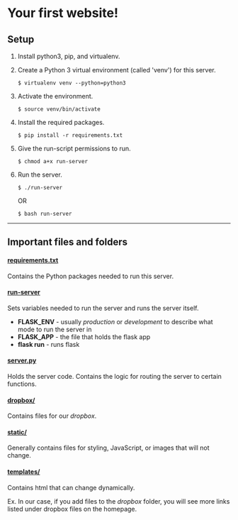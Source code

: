 # Your first website!

## Setup

1. Install python3, pip, and virtualenv.
2. Create a Python 3 virtual environment (called 'venv') for this server.
    
    ```
    $ virtualenv venv --python=python3
    ```
3. Activate the environment.
    ```
    $ source venv/bin/activate
    ```

4. Install the required packages.

    ```
    $ pip install -r requirements.txt
    ```

3. Give the run-script permissions to run.

    ```
    $ chmod a+x run-server
    ```

6. Run the server.

    ```
    $ ./run-server
    ```
    OR

    ```
    $ bash run-server
    ```

---

## Important files and folders

#### [requirements.txt](https://github.com/jrobchin/your-first-website/blob/master/run-server)
Contains the Python packages needed to run this server.

#### [run-server](https://github.com/jrobchin/your-first-website/blob/master/run-server)
Sets variables needed to run the server and runs the server itself.

- **FLASK_ENV** - usually _production_ or _development_ to describe what mode to run the server in
- **FLASK_APP** - the file that holds the flask app
- **flask run** - runs flask

#### [server.py](https://github.com/jrobchin/your-first-website/blob/master/server.py)
Holds the server code. Contains the logic for routing the server to certain functions.

#### [dropbox/](https://github.com/jrobchin/your-first-website/blob/master/dropbox)
Contains files for our _dropbox_.

#### [static/](https://github.com/jrobchin/your-first-website/blob/master/static)
Generally contains files for styling, JavaScript, or images that will not change.

#### [templates/](https://github.com/jrobchin/your-first-website/blob/master/templates)
Contains html that can change dynamically.

Ex. In our case, if you add files to the _dropbox_ folder, you will see more links listed under dropbox files on the homepage.
